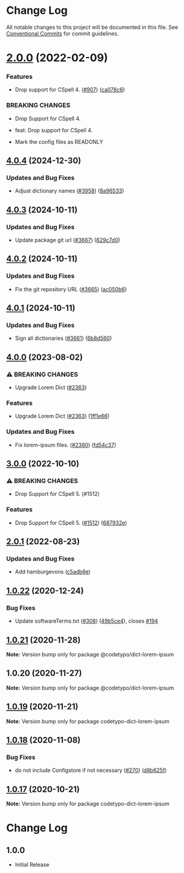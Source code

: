 # Change Log

All notable changes to this project will be documented in this file.
See [Conventional Commits](https://conventionalcommits.org) for commit guidelines.

# [2.0.0](https://github.com/khulnasoft/codetypo-dicts/compare/@codetypo/dict-lorem-ipsum@1.0.22...@codetypo/dict-lorem-ipsum@2.0.0) (2022-02-09)


### Features

* Drop support for CSpell 4. ([#907](https://github.com/khulnasoft/codetypo-dicts/issues/907)) ([ca078c6](https://github.com/khulnasoft/codetypo-dicts/commit/ca078c6a2e188cc3cf6276db1ba7e007f0f06f27))


### BREAKING CHANGES

* Drop Support for CSpell 4.

* feat: Drop support for CSpell 4.
* Mark the config files as READONLY





## [4.0.4](https://github.com/khulnasoft/codetypo-dicts/compare/@codetypo/dict-lorem-ipsum@4.0.3...@codetypo/dict-lorem-ipsum@4.0.4) (2024-12-30)


### Updates and Bug Fixes

* Adjust dictionary names ([#3958](https://github.com/khulnasoft/codetypo-dicts/issues/3958)) ([8a96533](https://github.com/khulnasoft/codetypo-dicts/commit/8a96533bec21280103740868b81559437c413501))

## [4.0.3](https://github.com/khulnasoft/codetypo-dicts/compare/@codetypo/dict-lorem-ipsum@4.0.2...@codetypo/dict-lorem-ipsum@4.0.3) (2024-10-11)


### Updates and Bug Fixes

* Update package git url ([#3667](https://github.com/khulnasoft/codetypo-dicts/issues/3667)) ([629c7d0](https://github.com/khulnasoft/codetypo-dicts/commit/629c7d0a5e1bacad1d3874b1f8372edc3494ef97))

## [4.0.2](https://github.com/khulnasoft/codetypo-dicts/compare/@codetypo/dict-lorem-ipsum@4.0.1...@codetypo/dict-lorem-ipsum@4.0.2) (2024-10-11)


### Updates and Bug Fixes

* Fix the git repository URL ([#3665](https://github.com/khulnasoft/codetypo-dicts/issues/3665)) ([ac050b6](https://github.com/khulnasoft/codetypo-dicts/commit/ac050b697d57820109995e92fac5ccc32ced1723))

## [4.0.1](https://github.com/khulnasoft/codetypo-dicts/compare/@codetypo/dict-lorem-ipsum@4.0.0...@codetypo/dict-lorem-ipsum@4.0.1) (2024-10-11)


### Updates and Bug Fixes

* Sign all dictionaries ([#3661](https://github.com/khulnasoft/codetypo-dicts/issues/3661)) ([6b8d560](https://github.com/khulnasoft/codetypo-dicts/commit/6b8d560cf51a593458ce42bca415859f872cfc97))

## [4.0.0](https://github.com/khulnasoft/codetypo-dicts/compare/@codetypo/dict-lorem-ipsum@3.0.0...@codetypo/dict-lorem-ipsum@4.0.0) (2023-08-02)


### ⚠ BREAKING CHANGES

* Upgrade Lorem Dict ([#2363](https://github.com/khulnasoft/codetypo-dicts/issues/2363))

### Features

* Upgrade Lorem Dict ([#2363](https://github.com/khulnasoft/codetypo-dicts/issues/2363)) ([1ff1e66](https://github.com/khulnasoft/codetypo-dicts/commit/1ff1e66edd62e3e35b3072be6af7cb9303bbf6ea))


### Updates and Bug Fixes

* Fix lorem-ipsum files. ([#2380](https://github.com/khulnasoft/codetypo-dicts/issues/2380)) ([fd54c37](https://github.com/khulnasoft/codetypo-dicts/commit/fd54c375d59ba84c02b3d381d36a78cdc2d8e7c7))

## [3.0.0](https://github.com/khulnasoft/codetypo-dicts/compare/@codetypo/dict-lorem-ipsum@2.0.1...@codetypo/dict-lorem-ipsum@3.0.0) (2022-10-10)


### ⚠ BREAKING CHANGES

* Drop Support for CSpell 5. (#1512)

### Features

* Drop Support for CSpell 5. ([#1512](https://github.com/khulnasoft/codetypo-dicts/issues/1512)) ([687932e](https://github.com/khulnasoft/codetypo-dicts/commit/687932e187e4bce87d7904e3a2e53dd6de6ac372))

## [2.0.1](https://github.com/khulnasoft/codetypo-dicts/compare/@codetypo/dict-lorem-ipsum@2.0.0...@codetypo/dict-lorem-ipsum@2.0.1) (2022-08-23)


### Updates and Bug Fixes

* Add hamburgevons ([c5adb6e](https://github.com/khulnasoft/codetypo-dicts/commit/c5adb6ea7698664d462cf354139cd7e7c453d1c4))

## [1.0.22](https://github.com/khulnasoft/codetypo-dicts/compare/@codetypo/dict-lorem-ipsum@1.0.21...@codetypo/dict-lorem-ipsum@1.0.22) (2020-12-24)


### Bug Fixes

* Update softwareTerms.txt ([#308](https://github.com/khulnasoft/codetypo-dicts/issues/308)) ([49b5ce4](https://github.com/khulnasoft/codetypo-dicts/commit/49b5ce4a2436f3c99969d6425128d55f84c8a7fc)), closes [#194](https://github.com/khulnasoft/codetypo-dicts/issues/194)





## [1.0.21](https://github.com/khulnasoft/codetypo-dicts/compare/@codetypo/dict-lorem-ipsum@1.0.20...@codetypo/dict-lorem-ipsum@1.0.21) (2020-11-28)

**Note:** Version bump only for package @codetypo/dict-lorem-ipsum





## 1.0.20 (2020-11-27)

**Note:** Version bump only for package @codetypo/dict-lorem-ipsum





## [1.0.19](https://github.com/khulnasoft/codetypo-dicts/compare/codetypo-dict-lorem-ipsum@1.0.18...codetypo-dict-lorem-ipsum@1.0.19) (2020-11-21)

**Note:** Version bump only for package codetypo-dict-lorem-ipsum

## [1.0.18](https://github.com/khulnasoft/codetypo-dicts/compare/codetypo-dict-lorem-ipsum@1.0.17...codetypo-dict-lorem-ipsum@1.0.18) (2020-11-08)

### Bug Fixes

- do not include Configstore if not necessary ([#270](https://github.com/khulnasoft/codetypo-dicts/issues/270)) ([d8b625f](https://github.com/khulnasoft/codetypo-dicts/commit/d8b625f2f42d5cc6c4a9390216ac1e5037886e44))

## [1.0.17](https://github.com/khulnasoft/codetypo-dicts/compare/codetypo-dict-lorem-ipsum@1.0.16...codetypo-dict-lorem-ipsum@1.0.17) (2020-10-21)

**Note:** Version bump only for package codetypo-dict-lorem-ipsum

# Change Log

## 1.0.0

- Initial Release
